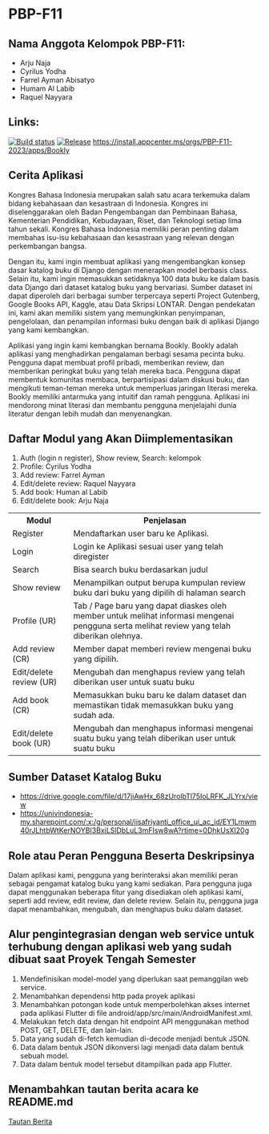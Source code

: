 # PBP-F11

## Nama Anggota Kelompok PBP-F11:
- Arju Naja
- Cyrilus Yodha
- Farrel Ayman Abisatyo
- Humam Al Labib
- Raquel Nayyara

## Links: 
[![Build status](https://build.appcenter.ms/v0.1/apps/c0c13a2b-ec57-4ba3-946e-7ed6a2f1f1ca/branches/main/badge)](https://appcenter.ms)
[![Release](https://github.com/pbp-f11/bookly_mobile/actions/workflows/release.yml/badge.svg)](https://github.com/pbp-f11/bookly_mobile/actions/workflows/release.yml)
https://install.appcenter.ms/orgs/PBP-F11-2023/apps/Bookly

## Cerita Aplikasi

Kongres Bahasa Indonesia merupakan salah satu acara terkemuka dalam bidang kebahasaan dan kesastraan di Indonesia. Kongres ini diselenggarakan oleh Badan Pengembangan dan Pembinaan Bahasa, Kementerian Pendidikan, Kebudayaan, Riset, dan Teknologi setiap lima tahun sekali. Kongres Bahasa Indonesia memiliki peran penting dalam membahas isu-isu kebahasaan dan kesastraan yang relevan dengan perkembangan bangsa.

Dengan itu, kami ingin membuat aplikasi yang mengembangkan konsep dasar katalog buku di Django dengan menerapkan model berbasis class. Selain itu, kami ingin memasukkan setidaknya 100 data buku ke dalam basis data Django dari dataset katalog buku yang bervariasi. Sumber dataset ini dapat diperoleh dari berbagai sumber terpercaya seperti Project Gutenberg, Google Books API, Kaggle, atau Data Skripsi LONTAR. Dengan pendekatan ini, kami akan memiliki sistem yang memungkinkan penyimpanan, pengelolaan, dan penampilan informasi buku dengan baik di aplikasi Django yang kami kembangkan. 

Aplikasi yang ingin kami kembangkan bernama Bookly. Bookly adalah aplikasi yang menghadirkan pengalaman berbagi sesama pecinta buku. Pengguna dapat membuat profil pribadi, memberikan review, dan memberikan peringkat buku yang telah mereka baca. Pengguna dapat membentuk komunitas membaca, berpartisipasi dalam diskusi buku, dan mengikuti teman-teman mereka untuk memperluas jaringan literasi mereka. Bookly memiliki antarmuka yang intuitif dan ramah pengguna. Aplikasi ini mendorong minat literasi dan membantu pengguna menjelajahi dunia literatur dengan lebih mudah dan menyenangkan.

## Daftar Modul yang Akan Diimplementasikan
1. Auth (login n register), Show review, Search: kelompok
2. Profile: Cyrilus Yodha
3. Add review: Farrel Ayman
4. Edit/delete review: Raquel Nayyara
5. Add book: Human al Labib
6. Edit/delete book: Arju Naja

<table>
  <tr>
    <th>
      Modul
    </th>
    <th>
      Penjelasan
    </th>
  </tr>
  <tr>
    <td>
      Register
    </td>
    <td>
      Mendaftarkan user baru ke Aplikasi.
    </td>
  </tr>
  <tr>
    <td>
      Login
    </td>
    <td>
      Login ke Aplikasi sesuai user yang telah diregister
    </td>
  </tr>
  <tr>
    <td>
      Search
    </td>
    <td>
    Bisa search buku berdasarkan judul
    </td>
  </tr>
  <tr>
    <td>
      Show review
    </td>
    <td>
      Menampilkan output berupa kumpulan review buku dari buku yang dipilih di halaman search
    </td>
  </tr>
  <tr>
    <td>
      Profile (UR)
    </td>
    <td>
      Tab / Page baru yang dapat diaskes oleh member untuk melihat informasi mengenai pengguna serta melihat review yang telah diberikan olehnya.
    </td>
  </tr>
  <tr>
    <td>
      Add review (CR)
    </td>
    <td>
      Member dapat memberi review mengenai buku yang dipilih.
    </td>
  </tr>
  <tr>
    <td>
      Edit/delete review (UR)
    </td>
    <td>
      Mengubah dan menghapus review yang telah diberikan user untuk suatu buku
    </td>
  </tr>
  <tr>
    <td>
      Add book (CR)
    </td>
    <td>
      Memasukkan buku baru ke dalam dataset dan memastikan tidak memasukkan buku yang sudah ada.
    </td>
  </tr>
  <tr>
    <td>
      Edit/delete book (UR)
    </td>
    <td>
      Mengubah dan menghapus informasi mengenai suatu buku yang telah diberikan user untuk suatu buku
    </td>
  </tr>
</table>

## Sumber Dataset Katalog Buku
- https://drive.google.com/file/d/17jiAwHx_68zUrolbTl75IoLRFK_JLYrx/view
- https://univindonesia-my.sharepoint.com/:x:/g/personal/iisafriyanti_office_ui_ac_id/EY1Lmwm40rJLhtbWtKerNOYBI3BxiLSlDbLuL3mFIsw8wA?rtime=0DhkUsXI20g

## Role atau Peran Pengguna Beserta Deskripsinya
Dalam aplikasi kami, pengguna yang berinteraksi akan memiliki peran sebagai pengamat katalog buku yang kami sediakan. Para pengguna juga dapat menggunakan beberapa fitur yang disediakan oleh aplikasi kami, seperti add review, edit review, dan delete review. Selain itu, pengguna juga dapat menambahkan, mengubah, dan menghapus buku dalam dataset.

## Alur pengintegrasian dengan web service untuk terhubung dengan aplikasi web yang sudah dibuat saat Proyek Tengah Semester
1. Mendefinisikan model-model yang diperlukan saat pemanggilan web service.
2. Menambahkan dependensi http pada proyek aplikasi
3. Menambahkan potongan kode untuk memperbolehkan akses internet pada aplikasi Flutter di file android/app/src/main/AndroidManifest.xml.
4. Melakukan fetch data dengan hit endpoint API menggunakan method POST, GET, DELETE, dan lain-lain.
5. Data yang sudah di-fetch kemudian di-decode menjadi bentuk JSON.
6. Data dalam bentuk JSON dikonversi lagi menjadi data dalam bentuk sebuah model.
7. Data dalam bentuk model tersebut ditampilkan pada app Flutter.

## Menambahkan tautan berita acara ke README.md
[Tautan Berita](https://docs.google.com/spreadsheets/d/1iMTYbRv7P_zatXg2rPocMPP-_elBeP-Q/edit#gid=1894349254)
